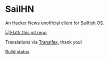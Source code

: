 # SailHN

An [Hacker News](https://news.ycombinator.com/) unofficial client for [Sailfish OS](https://sailfishos.org).

[![Flattr this git repo](http://api.flattr.com/button/flattr-badge-large.png)](https://flattr.com/submit/auto?user_id=ilpianista&url=https://git.merproject.org/ilpianista/harbour-SailHN&title=harbour-SailHN&language=&tags=jolla&category=software)

Translations via [Transifex](https://www.transifex.com/ilpianista-harbour/harbour-SailHN/dashboard/), thank you!

[Build status](https://build.merproject.org/package/live_build_log/home:ilpianista/harbour-sailhn/sailfish_latest_armv7hl/armv8el)
